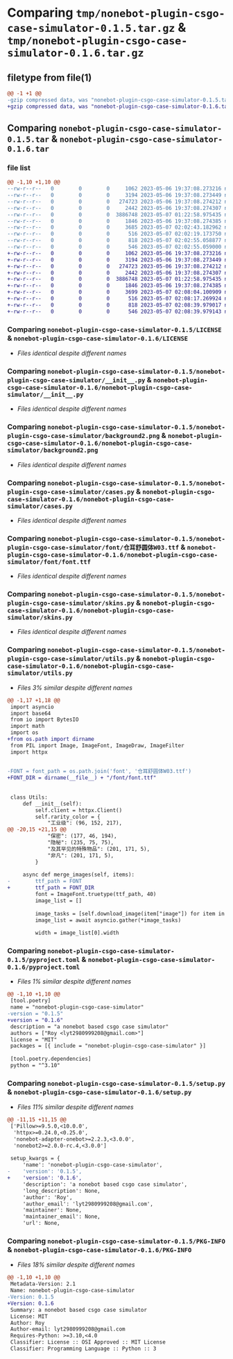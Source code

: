# Comparing `tmp/nonebot-plugin-csgo-case-simulator-0.1.5.tar.gz` & `tmp/nonebot-plugin-csgo-case-simulator-0.1.6.tar.gz`

## filetype from file(1)

```diff
@@ -1 +1 @@
-gzip compressed data, was "nonebot-plugin-csgo-case-simulator-0.1.5.tar", max compression
+gzip compressed data, was "nonebot-plugin-csgo-case-simulator-0.1.6.tar", max compression
```

## Comparing `nonebot-plugin-csgo-case-simulator-0.1.5.tar` & `nonebot-plugin-csgo-case-simulator-0.1.6.tar`

### file list

```diff
@@ -1,10 +1,10 @@
--rw-r--r--   0        0        0     1062 2023-05-06 19:37:08.273216 nonebot-plugin-csgo-case-simulator-0.1.5/LICENSE
--rw-r--r--   0        0        0     3194 2023-05-06 19:37:08.273449 nonebot-plugin-csgo-case-simulator-0.1.5/nonebot-plugin-csgo-case-simulator/__init__.py
--rw-r--r--   0        0        0   274723 2023-05-06 19:37:08.274212 nonebot-plugin-csgo-case-simulator-0.1.5/nonebot-plugin-csgo-case-simulator/background2.png
--rw-r--r--   0        0        0     2442 2023-05-06 19:37:08.274307 nonebot-plugin-csgo-case-simulator-0.1.5/nonebot-plugin-csgo-case-simulator/cases.py
--rw-r--r--   0        0        0  3886748 2023-05-07 01:22:58.975435 nonebot-plugin-csgo-case-simulator-0.1.5/nonebot-plugin-csgo-case-simulator/font/仓耳舒圆体W03.ttf
--rw-r--r--   0        0        0     1846 2023-05-06 19:37:08.274385 nonebot-plugin-csgo-case-simulator-0.1.5/nonebot-plugin-csgo-case-simulator/skins.py
--rw-r--r--   0        0        0     3685 2023-05-07 02:02:43.182962 nonebot-plugin-csgo-case-simulator-0.1.5/nonebot-plugin-csgo-case-simulator/utils.py
--rw-r--r--   0        0        0      516 2023-05-07 02:02:19.173750 nonebot-plugin-csgo-case-simulator-0.1.5/pyproject.toml
--rw-r--r--   0        0        0      818 2023-05-07 02:02:55.058877 nonebot-plugin-csgo-case-simulator-0.1.5/setup.py
--rw-r--r--   0        0        0      546 2023-05-07 02:02:55.059000 nonebot-plugin-csgo-case-simulator-0.1.5/PKG-INFO
+-rw-r--r--   0        0        0     1062 2023-05-06 19:37:08.273216 nonebot-plugin-csgo-case-simulator-0.1.6/LICENSE
+-rw-r--r--   0        0        0     3194 2023-05-06 19:37:08.273449 nonebot-plugin-csgo-case-simulator-0.1.6/nonebot-plugin-csgo-case-simulator/__init__.py
+-rw-r--r--   0        0        0   274723 2023-05-06 19:37:08.274212 nonebot-plugin-csgo-case-simulator-0.1.6/nonebot-plugin-csgo-case-simulator/background2.png
+-rw-r--r--   0        0        0     2442 2023-05-06 19:37:08.274307 nonebot-plugin-csgo-case-simulator-0.1.6/nonebot-plugin-csgo-case-simulator/cases.py
+-rw-r--r--   0        0        0  3886748 2023-05-07 01:22:58.975435 nonebot-plugin-csgo-case-simulator-0.1.6/nonebot-plugin-csgo-case-simulator/font/font.ttf
+-rw-r--r--   0        0        0     1846 2023-05-06 19:37:08.274385 nonebot-plugin-csgo-case-simulator-0.1.6/nonebot-plugin-csgo-case-simulator/skins.py
+-rw-r--r--   0        0        0     3699 2023-05-07 02:08:04.100909 nonebot-plugin-csgo-case-simulator-0.1.6/nonebot-plugin-csgo-case-simulator/utils.py
+-rw-r--r--   0        0        0      516 2023-05-07 02:08:17.269924 nonebot-plugin-csgo-case-simulator-0.1.6/pyproject.toml
+-rw-r--r--   0        0        0      818 2023-05-07 02:08:39.979017 nonebot-plugin-csgo-case-simulator-0.1.6/setup.py
+-rw-r--r--   0        0        0      546 2023-05-07 02:08:39.979143 nonebot-plugin-csgo-case-simulator-0.1.6/PKG-INFO
```

### Comparing `nonebot-plugin-csgo-case-simulator-0.1.5/LICENSE` & `nonebot-plugin-csgo-case-simulator-0.1.6/LICENSE`

 * *Files identical despite different names*

### Comparing `nonebot-plugin-csgo-case-simulator-0.1.5/nonebot-plugin-csgo-case-simulator/__init__.py` & `nonebot-plugin-csgo-case-simulator-0.1.6/nonebot-plugin-csgo-case-simulator/__init__.py`

 * *Files identical despite different names*

### Comparing `nonebot-plugin-csgo-case-simulator-0.1.5/nonebot-plugin-csgo-case-simulator/background2.png` & `nonebot-plugin-csgo-case-simulator-0.1.6/nonebot-plugin-csgo-case-simulator/background2.png`

 * *Files identical despite different names*

### Comparing `nonebot-plugin-csgo-case-simulator-0.1.5/nonebot-plugin-csgo-case-simulator/cases.py` & `nonebot-plugin-csgo-case-simulator-0.1.6/nonebot-plugin-csgo-case-simulator/cases.py`

 * *Files identical despite different names*

### Comparing `nonebot-plugin-csgo-case-simulator-0.1.5/nonebot-plugin-csgo-case-simulator/font/仓耳舒圆体W03.ttf` & `nonebot-plugin-csgo-case-simulator-0.1.6/nonebot-plugin-csgo-case-simulator/font/font.ttf`

 * *Files identical despite different names*

### Comparing `nonebot-plugin-csgo-case-simulator-0.1.5/nonebot-plugin-csgo-case-simulator/skins.py` & `nonebot-plugin-csgo-case-simulator-0.1.6/nonebot-plugin-csgo-case-simulator/skins.py`

 * *Files identical despite different names*

### Comparing `nonebot-plugin-csgo-case-simulator-0.1.5/nonebot-plugin-csgo-case-simulator/utils.py` & `nonebot-plugin-csgo-case-simulator-0.1.6/nonebot-plugin-csgo-case-simulator/utils.py`

 * *Files 3% similar despite different names*

```diff
@@ -1,17 +1,18 @@
 import asyncio
 import base64
 from io import BytesIO
 import math
 import os
+from os.path import dirname
 from PIL import Image, ImageFont, ImageDraw, ImageFilter
 import httpx
 
 
-FONT = font_path = os.path.join('font', '仓耳舒圆体W03.ttf')
+FONT_DIR = dirname(__file__) + "/font/font.ttf"
 
 
 class Utils:
     def __init__(self):
         self.client = httpx.Client()
         self.rarity_color = {
             "工业级": (96, 152, 217),
@@ -20,15 +21,15 @@
             "保密": (177, 46, 194),
             "隐秘": (235, 75, 75),
             "及其罕见的特殊物品": (201, 171, 5),
             "非凡": (201, 171, 5),
         }
 
     async def merge_images(self, items):
-        ttf_path = FONT
+        ttf_path = FONT_DIR
         font = ImageFont.truetype(ttf_path, 40)
         image_list = []
 
         image_tasks = [self.download_image(item["image"]) for item in items]
         image_list = await asyncio.gather(*image_tasks)
 
         width = image_list[0].width
```

### Comparing `nonebot-plugin-csgo-case-simulator-0.1.5/pyproject.toml` & `nonebot-plugin-csgo-case-simulator-0.1.6/pyproject.toml`

 * *Files 1% similar despite different names*

```diff
@@ -1,10 +1,10 @@
 [tool.poetry]
 name = "nonebot-plugin-csgo-case-simulator"
-version = "0.1.5"
+version = "0.1.6"
 description = "a nonebot based csgo case simulator"
 authors = ["Roy <lyt2980999208@gmail.com>"]
 license = "MIT"
 packages = [{ include = "nonebot-plugin-csgo-case-simulator" }]
 
 [tool.poetry.dependencies]
 python = "^3.10"
```

### Comparing `nonebot-plugin-csgo-case-simulator-0.1.5/setup.py` & `nonebot-plugin-csgo-case-simulator-0.1.6/setup.py`

 * *Files 11% similar despite different names*

```diff
@@ -11,15 +11,15 @@
 ['Pillow>=9.5.0,<10.0.0',
  'httpx>=0.24.0,<0.25.0',
  'nonebot-adapter-onebot>=2.2.3,<3.0.0',
  'nonebot2>=2.0.0-rc.4,<3.0.0']
 
 setup_kwargs = {
     'name': 'nonebot-plugin-csgo-case-simulator',
-    'version': '0.1.5',
+    'version': '0.1.6',
     'description': 'a nonebot based csgo case simulator',
     'long_description': None,
     'author': 'Roy',
     'author_email': 'lyt2980999208@gmail.com',
     'maintainer': None,
     'maintainer_email': None,
     'url': None,
```

### Comparing `nonebot-plugin-csgo-case-simulator-0.1.5/PKG-INFO` & `nonebot-plugin-csgo-case-simulator-0.1.6/PKG-INFO`

 * *Files 18% similar despite different names*

```diff
@@ -1,10 +1,10 @@
 Metadata-Version: 2.1
 Name: nonebot-plugin-csgo-case-simulator
-Version: 0.1.5
+Version: 0.1.6
 Summary: a nonebot based csgo case simulator
 License: MIT
 Author: Roy
 Author-email: lyt2980999208@gmail.com
 Requires-Python: >=3.10,<4.0
 Classifier: License :: OSI Approved :: MIT License
 Classifier: Programming Language :: Python :: 3
```


